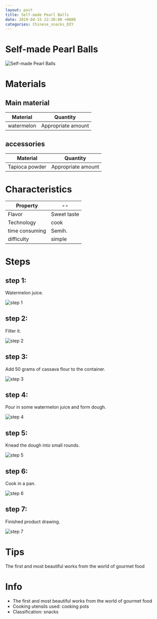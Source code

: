 ```yaml
---
layout: post
title: Self-made Pearl Balls
date: 2019-04-15 22:30:00 +0800
categories: Chinese_snacks_DIY
---
```


# Self-made Pearl Balls

![Self-made Pearl Balls]({{site.baseurl}}/img/402199/402199.jpg)

# Materials


## Main material

Material|Quantity
--|--
watermelon|Appropriate amount

## accessories

Material|Quantity
--|--
Tapioca powder|Appropriate amount

# Characteristics

Property|--
--|--
Flavor|Sweet taste
Technology|cook
time consuming|Semih.
difficulty|simple

# Steps

## step 1:

Watermelon juice.

![step 1]({{site.baseurl}}/img/402199/1.jpg)

## step 2:

Filter it.

![step 2]({{site.baseurl}}/img/402199/2.jpg)

## step 3:

Add 50 grams of cassava flour to the container.

![step 3]({{site.baseurl}}/img/402199/3.jpg)

## step 4:

Pour in some watermelon juice and form dough.

![step 4]({{site.baseurl}}/img/402199/4.jpg)

## step 5:

Knead the dough into small rounds.

![step 5]({{site.baseurl}}/img/402199/5.jpg)

## step 6:

Cook in a pan.

![step 6]({{site.baseurl}}/img/402199/6.jpg)

## step 7:

Finished product drawing.

![step 7]({{site.baseurl}}/img/402199/7.jpg)

# Tips

The first and most beautiful works from the world of gourmet food

# Info

- The first and most beautiful works from the world of gourmet food
- Cooking utensils used: cooking pots
- Classification: snacks
